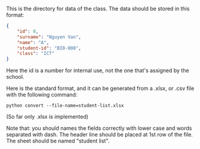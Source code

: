 This is the directory for data of the class. The data should be stored in this format:

```json
{
    "id": 0,
    "surname": "Nguyen Van",
    "name": "A",
    "student-id": "BI0-000",
    "class": "ICT"
}
```

Here the id is a number for internal use, not the one that's assigned by the school.

Here is the standard format, and it can be generated from a .xlsx, or .csv file with the following command:


```shell script
python convert --file-name=student-list.xlsx
```

(So far only .xlsx is implemented)

Note that: you should names the fields correctly with lower case and words separated with dash.
The header line should be placed at 1st row of the file. The sheet should be named "student list".